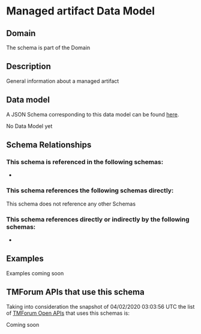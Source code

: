 # Managed artifact Data Model

## Domain

The  schema is part of the  Domain

## Description

General information about a managed artifact

## Data model

A JSON Schema corresponding to this data model can be found
[here](https://github.com/tmforum-rand/schemas/blob/candidates/Common/ManagedArtifact.schema.json).

No Data Model yet

## Schema Relationships

### This schema is referenced in the following schemas:

-

### This schema references the following schemas directly:

This schema does not reference any other Schemas

### This schema references directly or indirectly by the following schemas:

-



## Examples

Examples coming soon

## TMForum APIs that use this schema

Taking into consideration the snapshot of 04/02/2020 03:03:56 UTC the list of [TMForum Open APIs](https://www.tmforum.org/open-apis/) that uses this schemas is:

Coming soon
